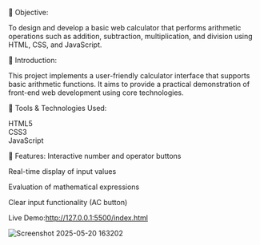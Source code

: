 
🔹 Objective:

To design and develop a basic web calculator that performs arithmetic operations such as addition, subtraction, multiplication, and division using HTML, CSS, and JavaScript.

🔹 Introduction:

This project implements a user-friendly calculator interface that supports basic arithmetic functions. It aims to provide a practical demonstration of front-end web development using core technologies.

🔹 Tools & Technologies Used:

HTML5	
CSS3	
JavaScript	

🔹 Features:
Interactive number and operator buttons

Real-time display of input values

Evaluation of mathematical expressions

Clear input functionality (AC button)

Live Demo:http://127.0.0.1:5500/index.html


![Screenshot 2025-05-20 163202](https://github.com/user-attachments/assets/8d4512c6-ad02-4f42-b256-673c6899ca10)
